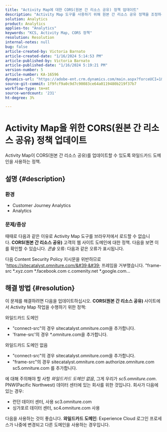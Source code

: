 ```yaml
---
title: "Activity Map에 대한 CORS(원본 간 리소스 공유) 정책 업데이트"
description: "Activity Map 도구를 사용하기 위해 원본 간 리소스 공유 정책을 조정하는 방법을 알아봅니다."
solution: Analytics
product: Analytics
applies-to: "Analytics"
keywords: "KCS, Activity Map, CORS 정책"
resolution: Resolution
internal-notes: null
bug: false
article-created-by: Victoria Barnato
article-created-date: "1/16/2024 5:14:53 PM"
article-published-by: Victoria Barnato
article-published-date: "1/16/2024 5:19:21 PM"
version-number: 5
article-number: KA-16596
dynamics-url: "https://adobe-ent.crm.dynamics.com/main.aspx?forceUCI=1&pagetype=entityrecord&etn=knowledgearticle&id=5f38f4bd-92b4-ee11-a569-6045bd006704"
source-git-commit: 1f9fcf9a0c9d7c90083ce64a0119480b219f37b7
workflow-type: tm+mt
source-wordcount: '231'
ht-degree: 3%

---
```


# Activity Map을 위한 CORS(원본 간 리소스 공유) 정책 업데이트


Activity Map이 CORS(원본 간 리소스 공유)를 업데이트할 수 있도록<b> </b>와일드카드 도메인을 사용하는 정책.

## 설명 {#description}


### <b>환경 </b>

- Customer Journey Analytics
- Analytics




### <b>문제/증상</b>

때때로 다음과 같은 이유로 Activity Map 도구를 브라우저에서 로드할 수 없습니다. <b>CORS(원본 간 리소스 공유)</b> 고객의 웹 사이트 도메인에 대한 정책. 다음을 보면 이를 확인할 수 있습니다. *콘솔* 오류: 다음과 같은 오류가 표시됩니다.

다음 Content Security Policy 지시문을 위반하므로 &#39;https://sitecatalyst.omniture.com/&#39;&#39; 프레임을 거부했습니다. &quot;frame-src \*.xyz.com \*.facebook.com c.comenity.net \*.google.com...


## 해결 방법 {#resolution}


이 문제를 해결하려면 다음을 업데이트하십시오. <b>CORS(원본 간 리소스 공유) </b>사이트에서 Activity Map 작업을 수행하기 위한 정책:

와일드카드 도메인

- &quot;connect-src&quot;의 경우 sitecatalyst.omniture.com을 추가합니다.
- &#39;frame-src&#39;의 경우 \*.omniture.com을 추가합니다.


와일드카드 도메인 없음

- &quot;connect-src&quot;의 경우 sitecatalyst.omniture.com을 추가합니다.
- &quot;frame-src&quot;의 경우 sitecatalyst.omniture.com authorize.omniture.com sc5.omniture.com 를 추가합니다.


에 대해 주의해야 할 사항 *와일드카드 도메인 없음*, 그게 우리가 *sc5.omniture.com*. PNW(Pacific Northwest) 데이터 센터에 있는 회사를 위한 것입니다. 회사가 다음에 있는 경우:

- 런던 데이터 센터, 사용 sc3.omniture.com
- 싱가포르 데이터 센터, sc4.omniture.com 사용


다음을 사용하는 것이 좋습니다. <b>와일드카드 도메인</b>: Experience Cloud 로그인 프로세스가 나중에 변경되고 다른 도메인을 사용하는 경우입니다.
